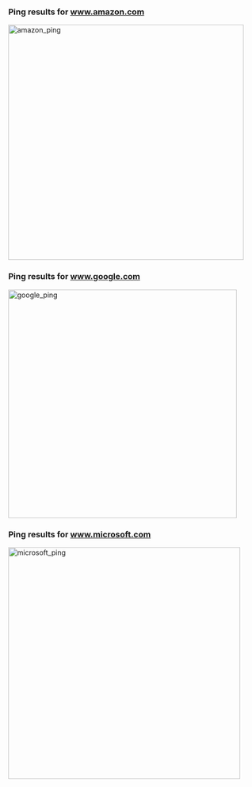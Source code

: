 ### Ping results for www.amazon.com
<img width="475" alt="amazon_ping" src="https://user-images.githubusercontent.com/62910852/229904311-12d9e59a-1ec3-4d91-97cf-a05731130765.png">

### Ping results for www.google.com
<img width="461" alt="google_ping" src="https://user-images.githubusercontent.com/62910852/229904299-206d0042-68a6-421f-91e1-bec39803bb18.png">

### Ping results for www.microsoft.com
<img width="468" alt="microsoft_ping" src="https://user-images.githubusercontent.com/62910852/229904330-03860598-3119-4c0e-9490-5c807b5265d6.png">
